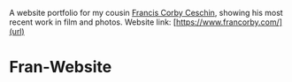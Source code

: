 A website portfolio for my cousin [Francis Corby Ceschin](https://www.imdb.com/name/nm3987989/), showing his most recent work in film and photos.
Website link: [https://www.francorby.com/](url)
# Fran-Website
